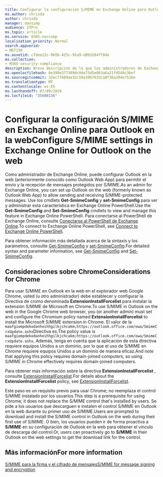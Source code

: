```yaml
---
title: Configurar la configuración S/MIME en Exchange Online para Outlook en la web
ms.author: chrisda
author: chrisda
manager: dansimp
audience: ITPro
ms.topic: article
ms.service: O365-seccomp
localization_priority: Normal
search.appverid:
- MET150
ms.assetid: c7dee22c-9b5b-425c-91a9-d093204ff84e
ms.collection:
- M365-security-compliance
description: Breve descripción de lo que los administradores de Exchange Online deben hacer para ver y configurar la configuración S/MIME en Outlook en la web en Exchange Online.
ms.openlocfilehash: 6e390e377369dc0de73d5e063a6a21fd549c3bef
ms.sourcegitcommit: 32ecff689ae32c59a39b7633ca0f36a304e7516e
ms.translationtype: MT
ms.contentlocale: es-ES
ms.lasthandoff: 07/09/2019
ms.locfileid: "35600136"
---
```

# <a name="configure-smime-settings-in-exchange-online-for-outlook-on-the-web"></a><span data-ttu-id="c60af-103">Configurar la configuración S/MIME en Exchange Online para Outlook en la web</span><span class="sxs-lookup"><span data-stu-id="c60af-103">Configure S/MIME settings in Exchange Online for Outlook on the web</span></span>

<span data-ttu-id="c60af-104">Como administrador de Exchange Online, puede configurar Outlook en la web (anteriormente conocido como Outlook Web App) para permitir el envío y la recepción de mensajes protegidos por S/MIME.</span><span class="sxs-lookup"><span data-stu-id="c60af-104">As an admin for Exchange Online, you can set up Outlook on the web (formerly known as Outlook Web App) to allow sending and receiving S/MIME-protected messages.</span></span> <span data-ttu-id="c60af-105">Use los cmdlets **Get-SmimeConfig** y **set-SmimeConfig** para ver y administrar esta característica en Exchange Online PowerShell.</span><span class="sxs-lookup"><span data-stu-id="c60af-105">Use the **Get-SmimeConfig** and **Set-SmimeConfig** cmdlets to view and manage this feature in Exchange Online PowerShell.</span></span> <span data-ttu-id="c60af-106">Para conectarse al PowerShell de Exchange Online, consulte [Conectarse al PowerShell de Exchange Online](https://go.microsoft.com/fwlink/p/?linkid=396554).</span><span class="sxs-lookup"><span data-stu-id="c60af-106">To connect to Exchange Online PowerShell, see [Connect to Exchange Online PowerShell](https://go.microsoft.com/fwlink/p/?linkid=396554).</span></span>

<span data-ttu-id="c60af-107">Para obtener información más detallada acerca de la sintaxis y los parámetros, consulte [Get-SmimeConfig](http://technet.microsoft.com/library/4b29fa89-0840-4fe9-8885-019fcef2e02b.aspx) y [set-SmimeConfig](http://technet.microsoft.com/library/de357ce0-8143-4c36-8032-026292fc63f0.aspx).</span><span class="sxs-lookup"><span data-stu-id="c60af-107">For detailed syntax and parameter information, see [Get-SmimeConfig](http://technet.microsoft.com/library/4b29fa89-0840-4fe9-8885-019fcef2e02b.aspx) and [Set-SmimeConfig](http://technet.microsoft.com/library/de357ce0-8143-4c36-8032-026292fc63f0.aspx).</span></span>

## <a name="considerations-for-chrome"></a><span data-ttu-id="c60af-108">Consideraciones sobre Chrome</span><span class="sxs-lookup"><span data-stu-id="c60af-108">Considerations for Chrome</span></span>

<span data-ttu-id="c60af-109">Para usar S/MIME en Outlook en la web en el explorador web Google Chrome, usted (u otro administrador) debe establecer y configurar la Directiva de cromo denominada **ExtensionInstallForcelist** para instalar la extensión S/MIME de Microsoft en Chrome.</span><span class="sxs-lookup"><span data-stu-id="c60af-109">To use S/MIME in Outlook on the web in the Google Chrome web browser, you (or another admin) must set and configure the Chromium policy named **ExtensionInstallForcelist** to install the Microsoft S/MIME extension in Chrome.</span></span> <span data-ttu-id="c60af-110">El valor de la `maafgiompdekodanheihhgilkjchcakm;https://outlook.office.com/owa/SmimeCrxUpdate.ashx`Directiva es.</span><span class="sxs-lookup"><span data-stu-id="c60af-110">The policy value is `maafgiompdekodanheihhgilkjchcakm;https://outlook.office.com/owa/SmimeCrxUpdate.ashx`.</span></span> <span data-ttu-id="c60af-111">Además, tenga en cuenta que la aplicación de esta directiva requiere equipos Unidos a un dominio, por lo que el uso de S/MIME en Chrome requiere equipos Unidos a un dominio de manera eficaz.</span><span class="sxs-lookup"><span data-stu-id="c60af-111">And note that applying this policy requires domain-joined computers, so using S/MIME in Chrome effectively requires domain-joined computers.</span></span>

<span data-ttu-id="c60af-112">Para obtener más información sobre la directiva **ExtensionInstallForcelist** , consulte [ExtensionInstallForcelist](http://dev.chromium.org/administrators/policy-list-3#ExtensionInstallForcelist).</span><span class="sxs-lookup"><span data-stu-id="c60af-112">For details about the **ExtensionInstallForcelist** policy, see [ExtensionInstallForcelist](http://dev.chromium.org/administrators/policy-list-3#ExtensionInstallForcelist).</span></span>

<span data-ttu-id="c60af-113">Este paso es un requisito previo para usar Chrome; no reemplaza el control S/MIME instalado por los usuarios.</span><span class="sxs-lookup"><span data-stu-id="c60af-113">This step is a prerequisite for using Chrome; it does not replace the S/MIME control that's installed by users.</span></span> <span data-ttu-id="c60af-114">Se pide a los usuarios que descarguen e instalen el control S/MIME en Outlook en la web durante su primer uso de S/MIME.</span><span class="sxs-lookup"><span data-stu-id="c60af-114">Users are prompted to download and install the S/MIME control in Outlook on the web during their first use of S/MIME.</span></span> <span data-ttu-id="c60af-115">O bien, los usuarios pueden ir de forma proactiva a **S/MIME** en su configuración de Outlook en la web para obtener el vínculo de descarga del control.</span><span class="sxs-lookup"><span data-stu-id="c60af-115">Or, users can proactively go to **S/MIME** in their Outlook on the web settings to get the download link for the control.</span></span>

## <a name="for-more-information"></a><span data-ttu-id="c60af-116">Más información</span><span class="sxs-lookup"><span data-stu-id="c60af-116">For more information</span></span>

[<span data-ttu-id="c60af-117">S/MIME para la firma y el cifrado de mensajes</span><span class="sxs-lookup"><span data-stu-id="c60af-117">S/MIME for message signing and encryption</span></span>](s-mime-for-message-signing-and-encryption.md)
